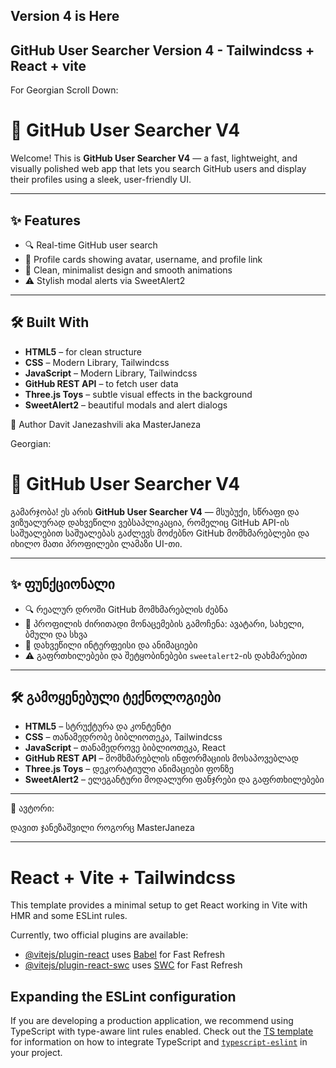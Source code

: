 ## Version 4 is Here

## GitHub User Searcher Version 4 - Tailwindcss + React + vite

For Georgian Scroll Down:

# 🚀 GitHub User Searcher V4

Welcome! This is **GitHub User Searcher V4** — a fast, lightweight, and visually polished web app that lets you search GitHub users and display their profiles using a sleek, user-friendly UI.

---

## ✨ Features

- 🔍 Real-time GitHub user search
- 👤 Profile cards showing avatar, username, and profile link
- 🎨 Clean, minimalist design and smooth animations
- ⚠️ Stylish modal alerts via SweetAlert2

---

## 🛠 Built With

- **HTML5** – for clean structure
- **CSS** – Modern Library, Tailwindcss
- **JavaScript** – Modern Library, Tailwindcss
- **GitHub REST API** – to fetch user data
- **Three.js Toys** – subtle visual effects in the background
- **SweetAlert2** – beautiful modals and alert dialogs

🤝 Author
 Davit Janezashvili aka MasterJaneza




Georgian:


# 🚀 GitHub User Searcher V4

გამარჯობა! ეს არის **GitHub User Searcher V4** — მსუბუქი, სწრაფი და ვიზუალურად დახვეწილი ვებსაპლიკაცია, რომელიც GitHub API-ის საშუალებით საშუალებას გაძლევს მოძებნო GitHub მომხმარებლები და იხილო მათი პროფილები ლამაზი UI-თი.

---

## ✨ ფუნქციონალი

- 🔍 რეალურ დროში GitHub მომხმარებლის ძებნა
- 👤 პროფილის ძირითადი მონაცემების გამოჩენა: ავატარი, სახელი, ბმული და სხვა
- 🎨 დახვეწილი ინტერფეისი და ანიმაციები
- ⚠️ გაფრთხილებები და შეტყობინებები `sweetalert2`-ის დახმარებით

---

## 🛠 გამოყენებული ტექნოლოგიები

- **HTML5** – სტრუქტურა და კონტენტი
- **CSS** – თანამედრობე ბიბლიოთეკა, Tailwindcss
- **JavaScript** – თანამედროვე ბიბლიოთეკა, React
- **GitHub REST API** – მომხმარებლის ინფორმაციის მოსაპოვებლად
- **Three.js Toys** – დეკორატიული ანიმაციები ფონზე
- **SweetAlert2** – ელეგანტური მოდალური ფანჯრები და გაფრთხილებები

---

🤝 ავტორი:

დავით ჯანეზაშვილი როგორც MasterJaneza



-----------

# React + Vite + Tailwindcss

This template provides a minimal setup to get React working in Vite with HMR and some ESLint rules.

Currently, two official plugins are available:

- [@vitejs/plugin-react](https://github.com/vitejs/vite-plugin-react/blob/main/packages/plugin-react) uses [Babel](https://babeljs.io/) for Fast Refresh
- [@vitejs/plugin-react-swc](https://github.com/vitejs/vite-plugin-react/blob/main/packages/plugin-react-swc) uses [SWC](https://swc.rs/) for Fast Refresh

## Expanding the ESLint configuration

If you are developing a production application, we recommend using TypeScript with type-aware lint rules enabled. Check out the [TS template](https://github.com/vitejs/vite/tree/main/packages/create-vite/template-react-ts) for information on how to integrate TypeScript and [`typescript-eslint`](https://typescript-eslint.io) in your project.

